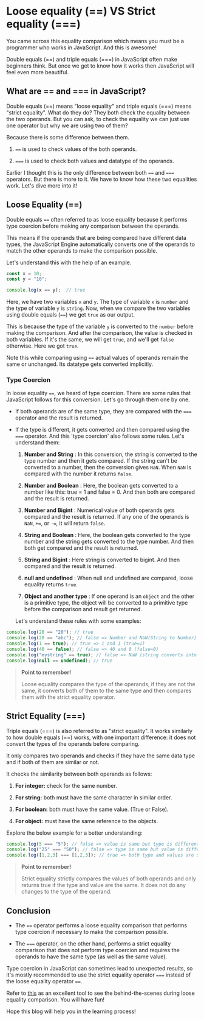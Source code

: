 # Loose equality (==) VS Strict equality (===)

You came across this equality comparison which means you must be a programmer who works in JavaScript. And this is awesome!

Double equals (==) and triple equals (===) in JavaScript often make beginners think. But once we get to know how it works then JavaScript will feel even more beautiful.

## What are == and === in JavaScript?

Double equals (==) means "loose equality" and triple equals (===) means "strict equality". What do they do? They both check the equality between the two operands. But you can ask, to check the equality we can just use one operator but why we are using two of them?

Because there is some difference between them.

1. `==` is used to check values of the both operands.
    
2. `===` is used to check both values and datatype of the operands.
    

Earlier I thought this is the only difference between both `==` and `===` operators. But there is more to it. We have to know how these two equalities work. Let's dive more into it!

## Loose Equality (==)

Double equals `==` often referred to as loose equality because it performs type coercion before making any comparison between the operands.

This means if the operands that are being compared have different data types, the JavaScript Engine automatically converts one of the operands to match the other operands to make the comparison possible.

Let's understand this with the help of an example.

```javascript
const x = 10;
const y = "10";

console.log(x == y);  // true
```

Here, we have two variables `x` and `y`. The type of variable `x` is `number` and the type of variable `y` is `string`. Now, when we compare the two variables using double equals (`==`) we get `true` as our output.

This is because the type of the variable `y` is converted to the `number` before making the comparison. And after the comparison, the value is checked in both variables. If it's the same, we will get `true`, and we'll get `false` otherwise. Here we got `true`.

Note this while comparing using `==` actual values of operands remain the same or unchanged. Its datatype gets converted implicitly.

### Type Coercion

In loose equality `==`, we heard of type coercion. There are some rules that JavaScript follows for this conversion. Let's go through them one by one.

* If both operands are of the same type, they are compared with the `===` operator and the result is returned.
    
* If the type is different, it gets converted and then compared using the `===` operator. And this 'type coercion' also follows some rules. Let's understand them:
    
    1. **Number and String** : In this conversion, the string is converted to the type number and then it gets compared. If the string can't be converted to a number, then the conversion gives `NaN`. When `NaN` is compared with the number it returns `false`.
        
    2. **Number and Boolean** : Here, the boolean gets converted to a number like this: true = 1 and false = 0. And then both are compared and the result is returned.
        
    3. **Number and Bigint** : Numerical value of both operands gets compared and the result is returned. If any one of the operands is `NaN`, `+∞`, or `-∞`, it will return `false`.
        
    4. **String and Boolean** : Here, the boolean gets converted to the type number and the string gets converted to the type number. And then both get compared and the result is returned.
        
    5. **String and Bigint** : Here string is converted to bigint. And then compared and the result is returned.
        
    6. **null and undefined** : When null and undefined are compared, loose equality returns `true`.
        
    7. **Object and another type** : If one operand is an `object` and the other is a primitive type, the object will be converted to a primitive type before the comparison and result get returned.
        
    
    Let's understand these rules with some examples:
    

```javascript
console.log(20 == "20"); // true
console.log(20 == "abc"); // false => Number and NaN(String to Number)
console.log(1 == true); // true => 1 and 1 (true=1)
console.log(40 == false); // false => 40 and 0 (false=0)
console.log("mystring" == true); // false => NaN (string converts into number) and 1 (true=1)
console.log(null == undefined); // true
```

> **Point to remember!**
> 
> Loose equality compares the type of the operands, if they are not the same, it converts both of them to the same type and then compares them with the strict equality operator.

## Strict Equality (===)

Triple equals (===) is also referred to as "strict equality". It works similarly to how double equals (==) works, with one important difference: it does not convert the types of the operands before comparing.

It only compares two operands and checks if they have the same data type and if both of them are similar or not.

It checks the similarity between both operands as follows:

1. **For integer:** check for the same number.
    
2. **For string:** both must have the same character in similar order.
    
3. **For boolean:** both must have the same value. (True or False).
    
4. **For object:** must have the same reference to the objects.
    

Explore the below example for a better understanding:

```javascript
console.log(5 === "5"); // false => value is same but type is different
console.log("25" === "50"); // false => type is same but value is different
console.log([1,2,3] === [1,2,3]); // true => both type and values are same with same order
```

> **Point to remember!**
> 
> Strict equality strictly compares the values of both operands and only returns true if the type and value are the same. It does not do any changes to the type of the operand.

## Conclusion

* The `==` operator performs a loose equality comparison that performs type coercion if necessary to make the comparison possible.
    
* The `===` operator, on the other hand, performs a strict equality comparison that does not perform type coercion and requires the operands to have the same type (as well as the same value).
    

Type coercion in JavaScript can sometimes lead to unexpected results, so it's mostly recommended to use the strict equality operator `===` instead of the loose equality operator `==`.

Refer to [this](https://abs-eq.emnudge.dev/#) as an excellent tool to see the behind-the-scenes during loose equality comparison. You will have fun!

Hope this blog will help you in the learning process!
